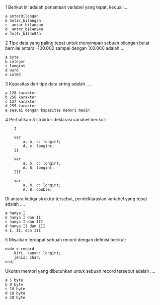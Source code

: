 1 	Berikut ini adalah penamaan variabel yang tepat, kecuali ...

    a antarBilangan
    b antar_bilangan
    c _antar_bilangan
    d _4nt4r_b1l4n94n
    e 4nt4r_b1l4n94n

2 	Tipe data yang paling tepat untuk menyimpan sebuah bilangan bulat bernilai antara -100.000 sampai dengan 100.000 adalah ....

    a byte
    b integer
    c longint
    d word
    e int64

3 	Kapasitas dari tipe data string adalah ....

    a 128 karakter
    b 256 karakter
    c 127 karakter
    d 255 karakter
    e sesuai dengan kapasitas memori mesin

4 	Perhatikan 3 struktur deklarasi variabel berikut:

        I

        var
            a, b, c: longint;
            d, e: longint;
        II

        var
            a, b, c: longint;
            A, B: longint;
        III

        var
            a, b, c: longint;
            A, B: double;

Di antara ketiga struktur tersebut, pendeklarasian variabel yang tepat adalah ....

    a hanya I
    b hanya I dan II
    c hanya I dan III
    d hanya II dan III
    e I, II, dan III

5 	Misalkan terdapat sebuah record dengan definisi berikut:

    node = record
        kiri, kanan: longint;
        jenis: char;
    end;

Ukuran memori yang dibutuhkan untuk sebuah record tersebut adalah ....

    a 5 byte
    b 9 byte
    c 10 byte
    d 18 byte
    e 20 byte